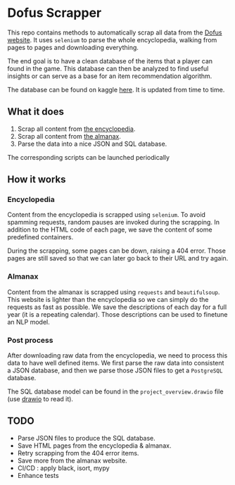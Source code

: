 # Dofus Scrapper

This repo contains methods to automatically scrap all data from the [Dofus website](https://www.dofus.com/fr/mmorpg/encyclopedie).
It uses `selenium` to parse the whole encyclopedia, walking from pages to pages and downloading everything.

The end goal is to have a clean database of the items that a player can found in the game.
This database can then be analyzed to find useful insights or can serve as a base for an item recommendation algorithm.

The database can be found on kaggle [here](https://www.kaggle.com/datasets/pstmrtem/dofus-dabase).
It is updated from time to time.

## What it does
1. Scrap all content from [the encyclopedia](https://www.dofus.com/fr/mmorpg/encyclopedie).
2. Scrap all content from [the almanax](https://www.krosmoz.com/fr/almanax).
3. Parse the data into a nice JSON and SQL database.

The corresponding scripts can be launched periodically

## How it works
### Encyclopedia
Content from the encyclopedia is scrapped using `selenium`.
To avoid spamming requests, random pauses are invoked during the scrapping.
In addition to the HTML code of each page, we save the content of some predefined containers.

During the scrapping, some pages can be down, raising a 404 error.
Those pages are still saved so that we can later go back to their URL and try again.

### Almanax
Content from the almanax is scrapped using `requests` and `beautifulsoup`.
This website is lighter than the encyclopedia so we can simply do the requests as fast as possible.
We save the descriptions of each day for a full year (it is a repeating calendar).
Those descriptions can be used to finetune an NLP model.

### Post process
After downloading raw data from the encyclopedia, we need to process this data to have well defined items.
We first parse the raw data into consistent a JSON database, and then we parse those JSON files to get a `PostgreSQL` database.

The SQL database model can be found in the `project_overview.drawio` file (use [drawio](https://www.draw.io/index.html) to read it).


## TODO
* Parse JSON files to produce the SQL database.
* Save HTML pages from the encyclopedia & almanax.
* Retry scrapping from the 404 error items.
* Save more from the almanax website.
* CI/CD : apply black, isort, mypy
* Enhance tests
